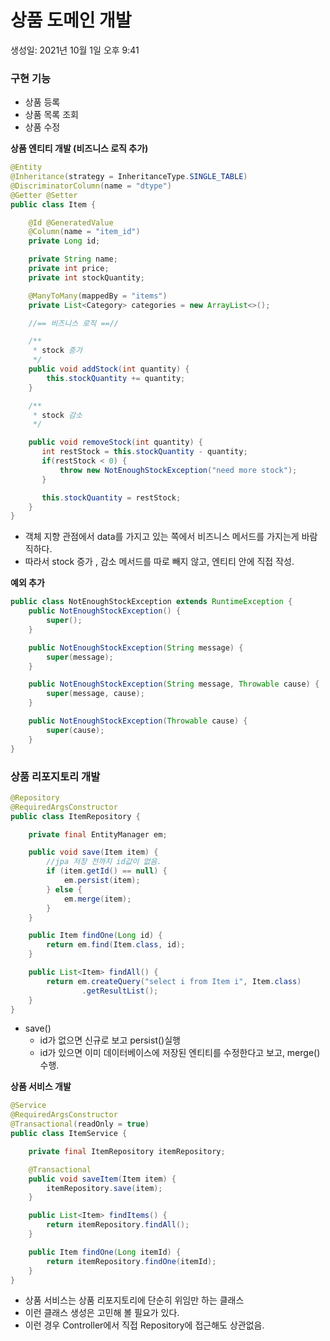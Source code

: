 # 상품 도메인 개발

생성일: 2021년 10월 1일 오후 9:41

### 구현 기능

- 상품 등록
- 상품 목록 조회
- 상품 수정

**상품 엔티티 개발 (비즈니스 로직 추가)**

```java
@Entity
@Inheritance(strategy = InheritanceType.SINGLE_TABLE)
@DiscriminatorColumn(name = "dtype")
@Getter @Setter
public class Item {

    @Id @GeneratedValue
    @Column(name = "item_id")
    private Long id;

    private String name;
    private int price;
    private int stockQuantity;

    @ManyToMany(mappedBy = "items")
    private List<Category> categories = new ArrayList<>();

    //== 비즈니스 로직 ==//

    /**
     * stock 증가
     */
    public void addStock(int quantity) {
        this.stockQuantity += quantity;
    }

    /**
     * stock 감소
     */

    public void removeStock(int quantity) {
       int restStock = this.stockQuantity - quantity;
       if(restStock < 0) {
           throw new NotEnoughStockException("need more stock");
       }

       this.stockQuantity = restStock;
    }
}
```

- 객체 지향 관점에서 data를 가지고 있는 쪽에서 비즈니스 메서드를 가지는게 바람직하다.
- 따라서 stock 증가 , 감소 메서드를 따로 빼지 않고, 엔티티 안에 직접 작성.

**예외 추가**

```java
public class NotEnoughStockException extends RuntimeException {
    public NotEnoughStockException() {
        super();
    }

    public NotEnoughStockException(String message) {
        super(message);
    }

    public NotEnoughStockException(String message, Throwable cause) {
        super(message, cause);
    }

    public NotEnoughStockException(Throwable cause) {
        super(cause);
    }
}
```

### 상품 리포지토리 개발

```java
@Repository
@RequiredArgsConstructor
public class ItemRepository {

    private final EntityManager em;

    public void save(Item item) {
        //jpa 저장 전까지 id값이 없음.
        if (item.getId() == null) {
            em.persist(item);
        } else {
            em.merge(item);
        }
    }

    public Item findOne(Long id) {
        return em.find(Item.class, id);
    }

    public List<Item> findAll() {
        return em.createQuery("select i from Item i", Item.class)
                .getResultList();
    }
}
```

- save()
    - id가 없으면 신규로 보고 persist()실행
    - id가 있으면 이미 데이터베이스에 저장된 엔티티를 수정한다고 보고, merge() 수행.
    

**상품 서비스 개발**

```java
@Service
@RequiredArgsConstructor
@Transactional(readOnly = true)
public class ItemService {

    private final ItemRepository itemRepository;

    @Transactional
    public void saveItem(Item item) {
        itemRepository.save(item);
    }

    public List<Item> findItems() {
        return itemRepository.findAll();
    }

    public Item findOne(Long itemId) {
        return itemRepository.findOne(itemId);
    }
}
```

- 상품 서비스는 상품 리포지토리에 단순히 위임만 하는 클래스
- 이런 클래스 생성은 고민해 볼 필요가 있다.
- 이런 경우 Controller에서 직접 Repository에 접근해도 상관없음.